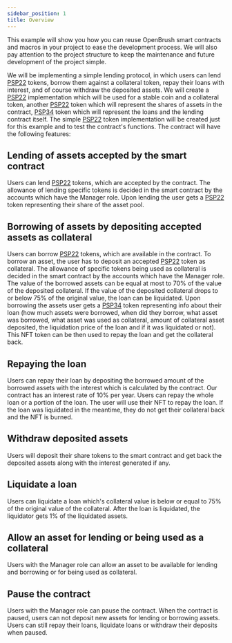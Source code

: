 ```yaml
---
sidebar_position: 1
title: Overview
---
```


This example will show you how you can reuse OpenBrush smart contracts and macros in your 
project to ease the development process. We will also pay attention to the project 
structure to keep the maintenance and future development of the project simple.

We will be implementing a simple lending protocol, in which users can lend 
[PSP22](../PSP22/psp22.md) tokens, borrow them against a collateral token, 
repay their loans with interest, and of course withdraw the deposited assets. 
We will create a [PSP22](../PSP22/psp22.md) implementation which will be used 
for a stable coin and a collateral token, another [PSP22](../PSP22/psp22.md) 
token which will represent the shares of assets in the contract, 
[PSP34](../PSP34/psp34.md) token which will represent the loans and the 
lending contract itself. The simple [PSP22](../PSP22/psp22.md) token 
implementation will be created just for this example and to test the contract's functions. 
The contract will have the following features:

## Lending of assets accepted by the smart contract

Users can lend [PSP22](../PSP22/psp22.md) tokens, which are accepted by the 
contract. The allowance of lending specific tokens is decided in the smart contract 
by the accounts which have the Manager role. Upon lending the user gets a 
[PSP22](../PSP22/psp22.md) token representing their share of the asset pool.

## Borrowing of assets by depositing accepted assets as collateral

Users can borrow [PSP22](../PSP22/psp22.md) tokens, which are available in 
the contract. To borrow an asset, the user has to deposit an accepted 
[PSP22](../PSP22/psp22.md) token as collateral. The allowance of specific 
tokens being used as collateral is decided in the smart contract by the accounts 
which have the Manager role. The value of the borrowed assets can be equal at most 
to 70% of the value of the deposited collateral. If the value of the deposited 
collateral drops to or below 75% of the original value, the loan can be liquidated. 
Upon borrowing the assets user gets a [PSP34](../PSP34/psp34.md) token 
representing info about their loan (how much assets were borrowed, when did they 
borrow, what asset was borrowed, what asset was used as collateral, amount of 
collateral asset deposited, the liquidation price of the loan and if it was liquidated 
or not). This NFT token can be then used to repay the loan and get the collateral back.

## Repaying the loan

Users can repay their loan by depositing the borrowed amount of the borrowed assets 
with the interest which is calculated by the contract. Our contract has an interest 
rate of 10% per year. Users can repay the whole loan or a portion of the loan. The 
user will use their NFT to repay the loan. If the loan was liquidated in the meantime, 
they do not get their collateral back and the NFT is burned.

## Withdraw deposited assets

Users will deposit their share tokens to the smart contract and get back the deposited 
assets along with the interest generated if any.

## Liquidate a loan

Users can liquidate a loan which's collateral value is below or equal to 75% of the 
original value of the collateral. After the loan is liquidated, the liquidator 
gets 1% of the liquidated assets. 

## Allow an asset for lending or being used as a collateral

Users with the Manager role can allow an asset to be available for lending and 
borrowing or for being used as collateral.

## Pause the contract

Users with the Manager role can pause the contract. When the contract is paused, 
users can not deposit new assets for lending or borrowing assets. Users can still 
repay their loans, liquidate loans or withdraw their deposits when paused.